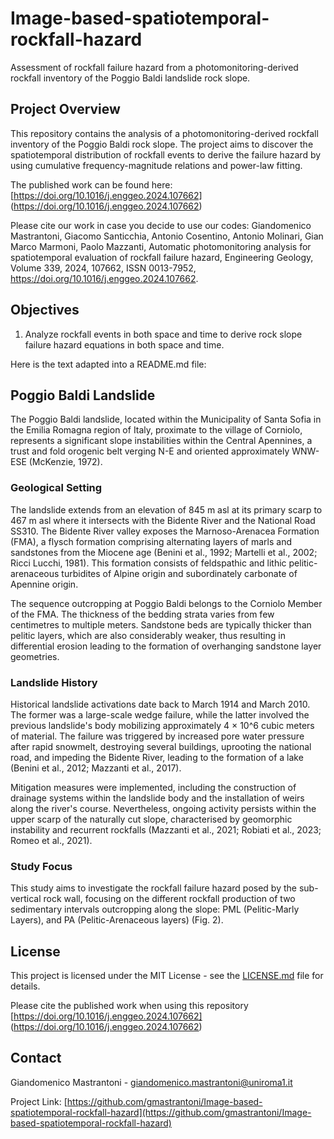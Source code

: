 # Image-based-spatiotemporal-rockfall-hazard
 Assessment of rockfall failure hazard from a photomonitoring-derived rockfall inventory of the Poggio Baldi landslide rock slope.

## Project Overview

 This repository contains the analysis of a photomonitoring-derived rockfall inventory of the Poggio Baldi rock slope. The project aims to discover the spatiotemporal distribution of rockfall events to derive the failure hazard by using cumulative frequency-magnitude relations and power-law fitting.

The published work can be found here: [https://doi.org/10.1016/j.enggeo.2024.107662] (https://doi.org/10.1016/j.enggeo.2024.107662)

Please cite our work in case you decide to use our codes: Giandomenico Mastrantoni, Giacomo Santicchia, Antonio Cosentino, Antonio Molinari, Gian Marco Marmoni, Paolo Mazzanti, Automatic photomonitoring analysis for spatiotemporal evaluation of rockfall failure hazard, Engineering Geology, Volume 339, 2024, 107662, ISSN 0013-7952, https://doi.org/10.1016/j.enggeo.2024.107662.

## Objectives

1. Analyze rockfall events in both space and time to derive rock slope failure hazard equations in both space and time.

Here is the text adapted into a README.md file:

## Poggio Baldi Landslide

The Poggio Baldi landslide, located within the Municipality of Santa Sofia in the Emilia Romagna region of Italy, proximate to the village of Corniolo, represents a significant slope instabilities within the Central Apennines, a trust and fold orogenic belt verging N-E and oriented approximately WNW-ESE (McKenzie, 1972).

### Geological Setting

The landslide extends from an elevation of 845 m asl at its primary scarp to 467 m asl where it intersects with the Bidente River and the National Road SS310. The Bidente River valley exposes the Marnoso-Arenacea Formation (FMA), a flysch formation comprising alternating layers of marls and sandstones from the Miocene age (Benini et al., 1992; Martelli et al., 2002; Ricci Lucchi, 1981). This formation consists of feldspathic and lithic pelitic-arenaceous turbidites of Alpine origin and subordinately carbonate of Apennine origin.

The sequence outcropping at Poggio Baldi belongs to the Corniolo Member of the FMA. The thickness of the bedding strata varies from few centimetres to multiple meters. Sandstone beds are typically thicker than pelitic layers, which are also considerably weaker, thus resulting in differential erosion leading to the formation of overhanging sandstone layer geometries.

### Landslide History

Historical landslide activations date back to March 1914 and March 2010. The former was a large-scale wedge failure, while the latter involved the previous landslide's body mobilizing approximately 4 × 10^6 cubic meters of material. The failure was triggered by increased pore water pressure after rapid snowmelt, destroying several buildings, uprooting the national road, and impeding the Bidente River, leading to the formation of a lake (Benini et al., 2012; Mazzanti et al., 2017).

Mitigation measures were implemented, including the construction of drainage systems within the landslide body and the installation of weirs along the river's course. Nevertheless, ongoing activity persists within the upper scarp of the naturally cut slope, characterised by geomorphic instability and recurrent rockfalls (Mazzanti et al., 2021; Robiati et al., 2023; Romeo et al., 2021).

### Study Focus

This study aims to investigate the rockfall failure hazard posed by the sub-vertical rock wall, focusing on the different rockfall production of two sedimentary intervals outcropping along the slope: PML (Pelitic-Marly Layers), and PA (Pelitic-Arenaceous layers) (Fig. 2).


## License

This project is licensed under the MIT License - see the [LICENSE.md](LICENSE.md) file for details.

Please cite the published work when using this repository [https://doi.org/10.1016/j.enggeo.2024.107662] (https://doi.org/10.1016/j.enggeo.2024.107662)

## Contact

Giandomenico Mastrantoni - giandomenico.mastrantoni@uniroma1.it

Project Link: [https://github.com/gmastrantoni/Image-based-spatiotemporal-rockfall-hazard](https://github.com/gmastrantoni/Image-based-spatiotemporal-rockfall-hazard)
